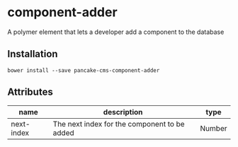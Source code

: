 # component-adder
A polymer element that lets a developer add a component to the database

## Installation

```shell
bower install --save pancake-cms-component-adder
```

## Attributes

| name | description | type |
|------|-------------|-------|
| next-index | The next index for the component to be added | Number |